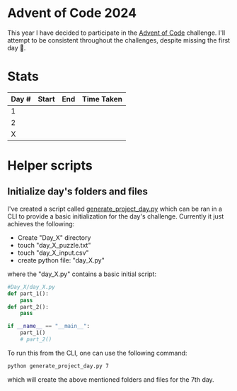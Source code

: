 # Advent of Code 2024

This year I have decided to participate in the [Advent of Code](https://adventofcode.com/2024/about) challenge. I'll attempt to be consistent throughout the challenges, despite missing the first day 🫠. 

# Stats

| Day # | Start | End | Time Taken |
| ----- | ----- | ----- | ----- |
| 1     |       |       |       | 
| 2     |       |       |       | 
| X     |       |       |       | 

# Helper scripts

## Initialize day's folders and files
I've created a script called [generate_project_day.py](./generate_project_day.py) which can be ran in a CLI to provide a basic initialization for the day's challenge. Currently it just achieves the following:

- Create "Day_X" directory
- touch "day_X_puzzle.txt"
- touch "day_X_input.csv"
- create python file: "day_X.py"

where the "day_X.py" contains a basic initial script:

```python 
#Day_X/day_X.py
def part_1():
    pass
def part_2():
    pass

if __name__ == "__main__":
    part_1()
    # part_2()
```

To run this from the CLI, one can use the following command:

```bash
python generate_project_day.py 7
```

which will create the above mentioned folders and files for the 7th day. 



